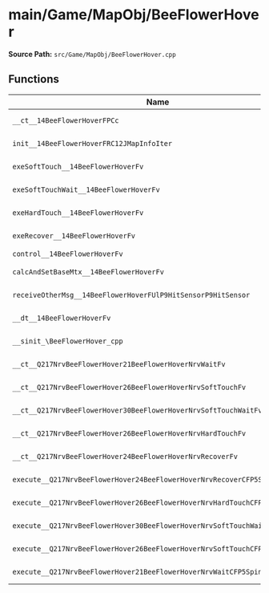 # main/Game/MapObj/BeeFlowerHover

**Source Path:** `src/Game/MapObj/BeeFlowerHover.cpp`

## Functions

| Name | Address | Match % |
|------|---------|---------|
| `__ct__14BeeFlowerHoverFPCc` | `0x801B2D5C` | :white_check_mark: (100.0%) |
| `init__14BeeFlowerHoverFRC12JMapInfoIter` | `0x801B2DC8` | :x: (99.4%) |
| `exeSoftTouch__14BeeFlowerHoverFv` | `0x801B3038` | :white_check_mark: (100.0%) |
| `exeSoftTouchWait__14BeeFlowerHoverFv` | `0x801B30B4` | :x: (97.1%) |
| `exeHardTouch__14BeeFlowerHoverFv` | `0x801B313C` | :white_check_mark: (100.0%) |
| `exeRecover__14BeeFlowerHoverFv` | `0x801B31F0` | :white_check_mark: (100.0%) |
| `control__14BeeFlowerHoverFv` | `0x801B32BC` | :x: (0.0%) |
| `calcAndSetBaseMtx__14BeeFlowerHoverFv` | `0x801B3470` | :white_check_mark: (100.0%) |
| `receiveOtherMsg__14BeeFlowerHoverFUlP9HitSensorP9HitSensor` | `0x801B34F8` | :white_check_mark: (100.0%) |
| `__dt__14BeeFlowerHoverFv` | `0x801B3588` | :x: (95.7%) |
| `__sinit_\BeeFlowerHover_cpp` | `0x801B35E4` | :white_check_mark: (100.0%) |
| `__ct__Q217NrvBeeFlowerHover21BeeFlowerHoverNrvWaitFv` | `0x801B3628` | :white_check_mark: (100.0%) |
| `__ct__Q217NrvBeeFlowerHover26BeeFlowerHoverNrvSoftTouchFv` | `0x801B3638` | :white_check_mark: (100.0%) |
| `__ct__Q217NrvBeeFlowerHover30BeeFlowerHoverNrvSoftTouchWaitFv` | `0x801B3648` | :white_check_mark: (100.0%) |
| `__ct__Q217NrvBeeFlowerHover26BeeFlowerHoverNrvHardTouchFv` | `0x801B3658` | :white_check_mark: (100.0%) |
| `__ct__Q217NrvBeeFlowerHover24BeeFlowerHoverNrvRecoverFv` | `0x801B3668` | :white_check_mark: (100.0%) |
| `execute__Q217NrvBeeFlowerHover24BeeFlowerHoverNrvRecoverCFP5Spine` | `0x801B3678` | :white_check_mark: (100.0%) |
| `execute__Q217NrvBeeFlowerHover26BeeFlowerHoverNrvHardTouchCFP5Spine` | `0x801B3680` | :white_check_mark: (100.0%) |
| `execute__Q217NrvBeeFlowerHover30BeeFlowerHoverNrvSoftTouchWaitCFP5Spine` | `0x801B3688` | :white_check_mark: (100.0%) |
| `execute__Q217NrvBeeFlowerHover26BeeFlowerHoverNrvSoftTouchCFP5Spine` | `0x801B3690` | :white_check_mark: (100.0%) |
| `execute__Q217NrvBeeFlowerHover21BeeFlowerHoverNrvWaitCFP5Spine` | `0x801B3698` | :white_check_mark: (100.0%) |
